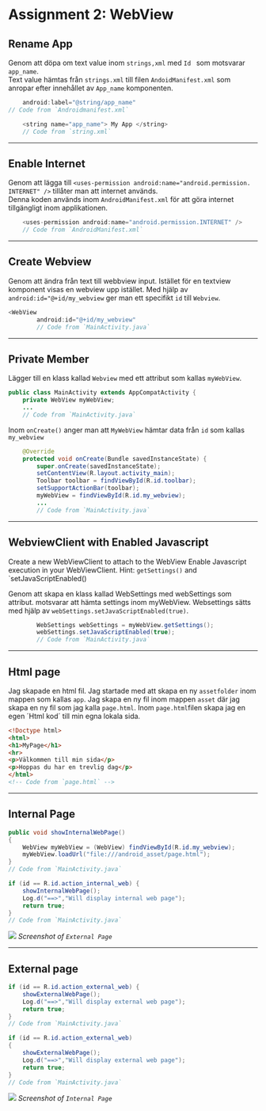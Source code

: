 
# Assignment 2: WebView

## Rename App
Genom att döpa om text value inom `strings,xml` med `Id ` som motsvarar `app_name`.   
Text value hämtas från `strings.xml` till filen `AndoidManifest.xml` som anropar efter innehållet av `App_name` komponenten.
```java
    android:label="@string/app_name"
// Code from `Androidmanifest.xml`
```

``` java
    <string name="app_name"> My App </string>
    // Code from `string.xml`
```  

****
## Enable Internet
Genom att lägga till `<uses-permission android:name="android.permission. INTERNET" />` tillåter man att internet används.  
Denna koden används inom `AndroidManifest.xml` för att göra internet tillgängligt inom applikationen.

``` java
    <uses-permission android:name="android.permission.INTERNET" /> 
    // Code from `AndroidManifest.xml`
```

****
## Create Webview
Genom att ändra från text till webbview input. Istället för en textview komponent visas en webview upp istället. Med hjälp av `android:id="@+id/my_webview` ger man ett specifikt `id` till `Webview`.

``` java
<WebView
        android:id="@+id/my_webview"
        // Code from `MainActivity.java`

```

****
## Private Member

Lägger till en klass kallad `Webview` med ett attribut som kallas `myWebView`.

``` java
public class MainActivity extends AppCompatActivity {
    private WebView myWebView;
    ...
    // Code from `MainActivity.java`
```


Inom `onCreate()` anger man att `MyWebView` hämtar data från `id` som kallas `my_webview`
``` java
    @Override
    protected void onCreate(Bundle savedInstanceState) {
        super.onCreate(savedInstanceState);
        setContentView(R.layout.activity_main);
        Toolbar toolbar = findViewById(R.id.toolbar);
        setSupportActionBar(toolbar);
        myWebView = findViewById(R.id.my_webview);
        ...
        // Code from `MainActivity.java`
```


****
## WebviewClient with Enabled Javascript
Create a new WebViewClient to attach to the WebView
Enable Javascript execution in your WebViewClient. Hint: `getSettings()` and `setJavaScriptEnabled()

Genom att skapa en klass kallad WebSettings med webSettings som attribut. motsvarar att hämta settings inom myWebView. Websettings sätts med hjälp av `webSettings.setJavaScriptEnabled(true)`.

``` java
        WebSettings webSettings = myWebView.getSettings();
        webSettings.setJavaScriptEnabled(true);
        // Code from `MainActivity.java`
```

****
## Html page
Jag skapade en html fil. Jag startade med att skapa en ny `assetfolder` inom mappen som kallas `app`. Jag skapa en ny fil inom mappen `asset` där jag skapa en ny fil som jag kalla `page.html`.
Inom `page.html`filen skapa jag en egen ´Html kod´ till min egna lokala sida.

``` html
<!Doctype html>
<html>
<h1>MyPage</h1>
<hr>
<p>Välkommen till min sida</p>
<p>Hoppas du har en trevlig dag</p>
</html>
<!-- Code from `page.html` -->
```

****
## Internal Page



``` java
public void showInternalWebPage()
{
    WebView myWebView = (WebView) findViewById(R.id.my_webview);
    myWebView.loadUrl("file:///android_asset/page.html");
}
// Code from `MainActivity.java`
```


``` java
if (id == R.id.action_internal_web) {
    showInternalWebPage();
    Log.d("==>","Will display internal web page");
    return true;
}
// Code from `MainActivity.java` 
```

![](External.png)
_Screenshot of `External Page`_

****
## External page

``` java
if (id == R.id.action_external_web) {
    showExternalWebPage();
    Log.d("==>","Will display external web page");
    return true;
}
// Code from `MainActivity.java`
```


``` java
if (id == R.id.action_external_web) 
{
    showExternalWebPage();
    Log.d("==>","Will display external web page");
    return true;
}
// Code from `MainActivity.java`
```

![](Internal.png)
_Screenshot of `Internal Page`_

